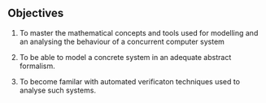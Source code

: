 ## Objectives

1. To master the mathematical concepts and tools used for modelling and an analysing the behaviour of a concurrent computer system

2. To be able to model a concrete system in an adequate abstract formalism.

3. To become familar with automated verificaton techniques used to analyse such systems.


